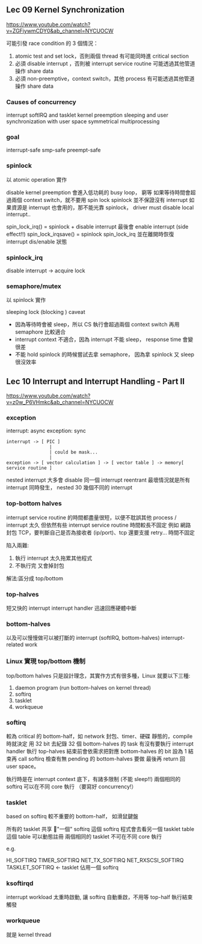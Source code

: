 ## Lec 09 Kernel Synchronization
https://www.youtube.com/watch?v=ZGFiywmCDY0&ab_channel=NYCUOCW

可能引發 race condition 的 3 個情況：
1. atomic test and set lock，否則兩個 thread 有可能同時進 critical section
2. 必須 disable interrupt ，否則被 interrupt service routine 可能透過其他管道操作 share data
3. 必須 non-preemptive，context switch，其他 process 有可能透過其他管道操作 share data

### Causes of concurrency
interrupt
softIRQ and tasklet
kernel preemption
sleeping and user synchronization with user space
symmetrical multiprocessing

### goal
interrupt-safe
smp-safe
preempt-safe


### spinlock
以 atomic operation 實作

disable kernel preemption
會進入低功耗的 busy loop， 窮等
如果等待時間會超過兩個 context switch，就不要用 spin lock
spinlock 並不保證沒有 interrupt
如果資源是 interrupt 也會用的，那不能光靠 spinlock，
driver must disable local interrupt.. 

spin_lock_irq() = spinlock + disable interrupt 最後會 enable interrupt (side effect!!)
spin_lock_irqsave() = spinlock spin_lock_irq 並在離開時恢復 interrupt dis/enable 狀態


### spinlock_irq
disable interrupt -> acquire lock

### semaphore/mutex
以 spinlock 實作

sleeping lock (blocking )
caveat
- 因為等待時會被 sleep，所以 CS 執行會超過兩個 context switch 再用 semaphore 比較適合
- interrupt context 不適合，因為 interrupt 不能 sleep， response time 會變很差
- 不能 hold spinlock 的時候嘗試去拿 semaphore， 因為拿 spinlock 又 sleep 很沒效率


## Lec 10 Interrupt and Interrupt Handling - Part II
https://www.youtube.com/watch?v=z0w_P6VHmkc&ab_channel=NYCUOCW

### exception
interrupt: async
exception: sync

```
interrupt -> [ PIC ]
                |
                | could be mask...
                |
exception -> [ vector calculation ] -> [ vector table ] -> memory[ service routine ]
```

nested interrupt
大多會 disable 同一個 interrupt reentrant
最壞情況就是所有 interrupt 同時發生， nested 30 幾個不同的 interrupt

### top-bottom halves
interrupt service routine 的時間都盡量很短，以便不耽誤其他 process / interrupt 太久
但依然有些 interrupt service routine 時間較長不固定
例如 網路封包 TCP，要判斷自己是否為接收者 (ip/port)、tcp 還要支援 retry... 時間不固定

陷入兩難:
1. 執行 interrupt 太久拖累其他程式
2. 不執行完 又會掉封包

解法:區分成 top/bottom

### top-halves
短又快的 interrupt
interrupt handler
迅速回應硬體中斷

### bottom-halves
以及可以慢慢做可以被打斷的 interrupt (softIRQ, bottom-halves)
interrupt-related work


### Linux 實現 top/bottom 機制
top/bottom halves 只是設計理念，其實作方式有很多種，Linux 就要以下三種:
1. daemon program (run bottom-halves on kernel thread)
2. softirq
3. tasklet
4. workqueue

### softirq
較為 critical 的 bottom-half，如 network 封包、timer、硬碟
靜態的，compile 時就決定
用 32 bit 去紀錄 32 個 bottom-halves 的 task 有沒有要執行
interrupt handler 執行 top-halves 結束前會依需求把對應 bottom-halves 的 bit 設為 1
結束再 call softirq 檢查有無 pending 的 bottom-halves 要做
最後再 return 回 user space。

執行時是在 interrupt context 底下，有諸多限制 (不能 sleep!!)
兩個相同的 softirq 可以在不同 core 執行 （要寫好 concurrency!）

### tasklet
based on softirq
較不重要的 bottom-half， 如滑鼠鍵盤

所有的 tasklet 共享 "一個" softirq
這個 softirq 程式會去看另一個 tasklet table
這個 table 可以動態註冊
兩個相同的 tasklet 不可在不同 core 執行

e.g.

HI_SOFTIRQ
TIMER_SOFTIRQ
NET_TX_SOFTIRQ
NET_RXSCSI_SOFTIRQ
TASKLET_SOFTIRQ <- tasklet 佔用一個 softirq

### ksoftirqd
interrupt workload 太重時啟動, 讓 softirq 自動重啟，不用等 top-half 執行結束觸發

### workqueue
就是 kernel thread